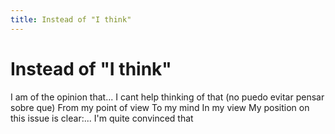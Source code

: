 ```yaml
---
title: Instead of "I think"
---
```


# Instead of "I think"

I am of the opinion that...
I cant help thinking of that (no puedo evitar pensar sobre que)
From my point of view
To my mind
In my view
My position on this issue is clear:...
I'm quite convinced that
